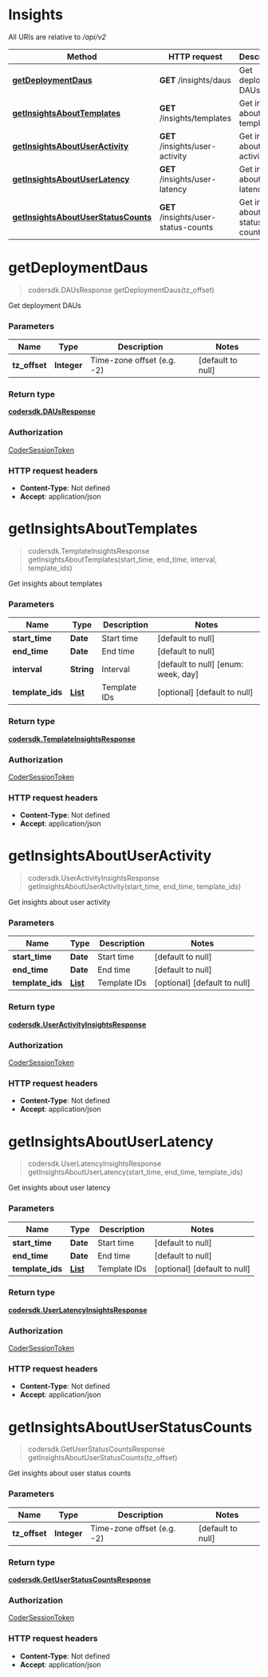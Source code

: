 # Insights


All URIs are relative to */api/v2*

| Method | HTTP request | Description |
|------------- | ------------- | -------------|
| [**getDeploymentDaus**](InsightsApi.md#getDeploymentDaus) | **GET** /insights/daus | Get deployment DAUs |
| [**getInsightsAboutTemplates**](InsightsApi.md#getInsightsAboutTemplates) | **GET** /insights/templates | Get insights about templates |
| [**getInsightsAboutUserActivity**](InsightsApi.md#getInsightsAboutUserActivity) | **GET** /insights/user-activity | Get insights about user activity |
| [**getInsightsAboutUserLatency**](InsightsApi.md#getInsightsAboutUserLatency) | **GET** /insights/user-latency | Get insights about user latency |
| [**getInsightsAboutUserStatusCounts**](InsightsApi.md#getInsightsAboutUserStatusCounts) | **GET** /insights/user-status-counts | Get insights about user status counts |


<a name="getDeploymentDaus"></a>
# **getDeploymentDaus**
> codersdk.DAUsResponse getDeploymentDaus(tz\_offset)

Get deployment DAUs

### Parameters

|Name | Type | Description  | Notes |
|------------- | ------------- | ------------- | -------------|
| **tz\_offset** | **Integer**| Time-zone offset (e.g. -2) | [default to null] |

### Return type

[**codersdk.DAUsResponse**](../Models/codersdk.DAUsResponse.md)

### Authorization

[CoderSessionToken](../README.md#CoderSessionToken)

### HTTP request headers

- **Content-Type**: Not defined
- **Accept**: application/json

<a name="getInsightsAboutTemplates"></a>
# **getInsightsAboutTemplates**
> codersdk.TemplateInsightsResponse getInsightsAboutTemplates(start\_time, end\_time, interval, template\_ids)

Get insights about templates

### Parameters

|Name | Type | Description  | Notes |
|------------- | ------------- | ------------- | -------------|
| **start\_time** | **Date**| Start time | [default to null] |
| **end\_time** | **Date**| End time | [default to null] |
| **interval** | **String**| Interval | [default to null] [enum: week, day] |
| **template\_ids** | [**List**](../Models/String.md)| Template IDs | [optional] [default to null] |

### Return type

[**codersdk.TemplateInsightsResponse**](../Models/codersdk.TemplateInsightsResponse.md)

### Authorization

[CoderSessionToken](../README.md#CoderSessionToken)

### HTTP request headers

- **Content-Type**: Not defined
- **Accept**: application/json

<a name="getInsightsAboutUserActivity"></a>
# **getInsightsAboutUserActivity**
> codersdk.UserActivityInsightsResponse getInsightsAboutUserActivity(start\_time, end\_time, template\_ids)

Get insights about user activity

### Parameters

|Name | Type | Description  | Notes |
|------------- | ------------- | ------------- | -------------|
| **start\_time** | **Date**| Start time | [default to null] |
| **end\_time** | **Date**| End time | [default to null] |
| **template\_ids** | [**List**](../Models/String.md)| Template IDs | [optional] [default to null] |

### Return type

[**codersdk.UserActivityInsightsResponse**](../Models/codersdk.UserActivityInsightsResponse.md)

### Authorization

[CoderSessionToken](../README.md#CoderSessionToken)

### HTTP request headers

- **Content-Type**: Not defined
- **Accept**: application/json

<a name="getInsightsAboutUserLatency"></a>
# **getInsightsAboutUserLatency**
> codersdk.UserLatencyInsightsResponse getInsightsAboutUserLatency(start\_time, end\_time, template\_ids)

Get insights about user latency

### Parameters

|Name | Type | Description  | Notes |
|------------- | ------------- | ------------- | -------------|
| **start\_time** | **Date**| Start time | [default to null] |
| **end\_time** | **Date**| End time | [default to null] |
| **template\_ids** | [**List**](../Models/String.md)| Template IDs | [optional] [default to null] |

### Return type

[**codersdk.UserLatencyInsightsResponse**](../Models/codersdk.UserLatencyInsightsResponse.md)

### Authorization

[CoderSessionToken](../README.md#CoderSessionToken)

### HTTP request headers

- **Content-Type**: Not defined
- **Accept**: application/json

<a name="getInsightsAboutUserStatusCounts"></a>
# **getInsightsAboutUserStatusCounts**
> codersdk.GetUserStatusCountsResponse getInsightsAboutUserStatusCounts(tz\_offset)

Get insights about user status counts

### Parameters

|Name | Type | Description  | Notes |
|------------- | ------------- | ------------- | -------------|
| **tz\_offset** | **Integer**| Time-zone offset (e.g. -2) | [default to null] |

### Return type

[**codersdk.GetUserStatusCountsResponse**](../Models/codersdk.GetUserStatusCountsResponse.md)

### Authorization

[CoderSessionToken](../README.md#CoderSessionToken)

### HTTP request headers

- **Content-Type**: Not defined
- **Accept**: application/json


